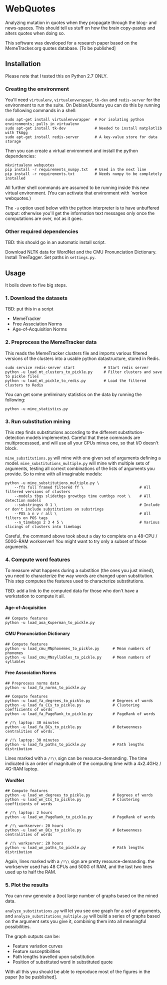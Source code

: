 # WebQuotes

Analyzing mutation in quotes when they propagate through the blog- and news-spaces. This should tell us stuff on how the brain copy-pastes and alters quotes when doing so.

This software was developed for a research paper based on the MemeTracker.org quotes database. [To be published]


## Installation

Please note that I tested this on Python 2.7 ONLY.


### Creating the environment

You'll need `virtualenv`, `virtualenvwrapper`, `tk-dev` and `redis-server` for the environment to run the suite. On Debian/Ubuntu you can do this by running the following commands in a shell:

    sudo apt-get install virtualenvwrapper  # For isolating python environments; pulls in virtualenv
    sudo apt-get install tk-dev             # Needed to install matplotlib with TkAgg
    sudo apt-get install redis-server       # A key-value store for data storage


Then you can create a virtual environment and install the python dependencies:

    mkvirtualenv webquotes
    pip install -r requirements_numpy.txt   # Used in the next line
    pip install -r requirements.txt         # Needs numpy to be completely installed


All further shell commands are assumed to be running inside this new virtual environment. (You can activate that environment with `workon webquotes.)

The `-u` option used below with the python interpreter is to have unbuffered output: otherwise you'll get the information text messages only once the computations are over, not as it goes.


### Other required dependencies

TBD: this should go in an automatic install script.

Download NLTK data for WordNet and the CMU Pronunciation Dictionary. Install TreeTagger. Set paths in `settings.py`.


## Usage

It boils down to five big steps.


### 1. Download the datasets

TBD: put this in a script
* MemeTracker
* Free Association Norms
* Age-of-Acquisition Norms


### 2. Preprocess the MemeTracker data

This reads the MemeTracker clusters file and imports various filtered versions of the clusters into a usable python datastructure, stored in Redis.

    sudo service redis-server start             # Start redis server
    python -u load_mt_clusters_to_pickle.py     # Filter clusters and save to pickle files
    python -u load_mt_pickle_to_redis.py        # Load the filtered clusters to Redis

You can get some preliminary statistics on the data by running the following:

    python -u mine_statistics.py


### 3. Run substitution mining

This step finds substitutions according to the different substitution-detection models implemented. Careful that these commands are multiprocesssed, and will use all your CPUs minus one, so that I/O doesn't block.

`mine_substitutions.py` will mine with one given set of arguments defining a model. `mine_substitutions_multiple.py` will mine with multiple sets of arguments, testing all correct combinations of the lists of arguments you provide. So to mine with all imaginable models:

    python -u mine_substitutions_multiple.py \
        --ffs full framed filtered ff \                         # All filtered versions of clusters
        --models tbgs slidetbgs growtbgs time cumtbgs root \    # All detection models
        --substringss 0 1 \                                     # Include or don't include substitutions on substrings
        --POS a n v r all \                                     # All filters on POS tags
        --n_timebags 2 3 4 5 \                                  # Various slicings of clusters into timebags

Careful, the command above took about a day to complete on a 48-CPU / 500G-RAM workserver! You might want to try only a subset of those arguments.


### 4. Compute word features

To measure what happens during a substition (the ones you just mined), you need to characterize the way words are changed upon substitution. This step computes the features used to characterize substitutions.

TBD: add a link to the computed data for those who don't have a workstation to compute it all.


#### Age-of-Acquisition

    ## Compute features
    python -u load_aoa_Kuperman_to_pickle.py


#### CMU Pronunciation Dictionary

    ## Compute features
    python -u load_cmu_MNphonemes_to_pickle.py      # Mean numbers of phonemes
    python -u load_cmu_MNsyllables_to_pickle.py     # Mean numbers of syllables


#### Free Association Norms

    ## Preprocess norms data
    python -u load_fa_norms_to_pickle.py

    ## Compute features
    python -u load_fa_degrees_to_pickle.py          # Degrees of words
    python -u load_fa_CCs_to_pickle.py              # Clustering coefficients of words
    python -u load_fa_PageRank_to_pickle.py         # PageRank of words

    # /!\ laptop: 30 minutes
    python -u load_fa_BCs_to_pickle.py              # Betweenness centralities of words.

    # /!\ laptop: 30 minutes
    python -u load_fa_paths_to_pickle.py            # Path lengths distribution


Lines marked with a `/!\\` sign can be resource-demanding. The time indicated is an order of magnitude of the computing time with a 4x2.4GHz / 4G-RAM laptop.


#### WordNet

    ## Compute features
    python -u load_wn_degrees_to_pickle.py          # Degrees of words
    python -u load_wn_CCs_to_pickle.py              # Clustering coefficients of words

    # /!\ laptop: 2 hours
    python -u load_wn_PageRank_to_pickle.py         # PageRank of words

    # /!\ workserver: 20 hours
    python -u load_wn_BCs_to_pickle.py              # Betweenness centralities of words

    # /!\ workserver: 20 hours
    python -u load_wn_paths_to_pickle.py            # Path lengths distribution


Again, lines marked with a `/!\\` sign are pretty resource-demanding. the workserver used has 48 CPUs and 500G of RAM, and the last two lines used up to half the RAM.


### 5. Plot the results

You can now generate a (too) large number of graphs based on the mined data.

`analyze_substitutions.py` will let you see one graph for a set of arguments, and `analyze_substitutions_multiple.py` will build a series of graphs based on the argument sets you give it, combining them into all meaningful possibilities.


The graph outputs can be:

* Feature variation curves
* Feature susceptibilities
* Path lengths travelled upon substitution
* Position of substituted word in substituted quote


With all this you should be able to reproduce most of the figures in the paper [to be pusblished].
